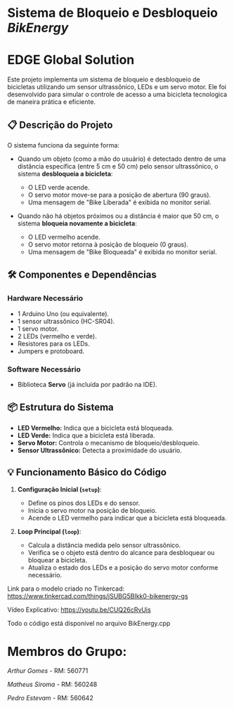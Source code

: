 # Sistema de Bloqueio e Desbloqueio *BikEnergy*
# EDGE Global Solution

Este projeto implementa um sistema de bloqueio e desbloqueio de bicicletas utilizando um sensor ultrassônico, LEDs e um servo motor. Ele foi desenvolvido para simular o controle de acesso a uma bicicleta tecnologica de maneira prática e eficiente.

## 📋 Descrição do Projeto

O sistema funciona da seguinte forma:
- Quando um objeto (como a mão do usuário) é detectado dentro de uma distância específica (entre 5 cm e 50 cm) pelo sensor ultrassônico, o sistema **desbloqueia a bicicleta**:
  - O LED verde acende.
  - O servo motor move-se para a posição de abertura (90 graus).
  - Uma mensagem de "Bike Liberada" é exibida no monitor serial.
  
- Quando não há objetos próximos ou a distância é maior que 50 cm, o sistema **bloqueia novamente a bicicleta**:
  - O LED vermelho acende.
  - O servo motor retorna à posição de bloqueio (0 graus).
  - Uma mensagem de "Bike Bloqueada" é exibida no monitor serial.

## 🛠️ Componentes e Dependências

### Hardware Necessário
- 1 Arduino Uno (ou equivalente).
- 1 sensor ultrassônico (HC-SR04).
- 1 servo motor.
- 2 LEDs (vermelho e verde).
- Resistores para os LEDs.
- Jumpers e protoboard.

### Software Necessário
- Biblioteca **Servo** (já incluída por padrão na IDE).

## 📦 Estrutura do Sistema

- **LED Vermelho:** Indica que a bicicleta está bloqueada.
- **LED Verde:** Indica que a bicicleta está liberada.
- **Servo Motor:** Controla o mecanismo de bloqueio/desbloqueio.
- **Sensor Ultrassônico:** Detecta a proximidade do usuário.

## 💡 Funcionamento Básico do Código

1. **Configuração Inicial (`setup`)**:
   - Define os pinos dos LEDs e do sensor.
   - Inicia o servo motor na posição de bloqueio.
   - Acende o LED vermelho para indicar que a bicicleta está bloqueada.

2. **Loop Principal (`loop`)**:
   - Calcula a distância medida pelo sensor ultrassônico.
   - Verifica se o objeto está dentro do alcance para desbloquear ou bloquear a bicicleta.
   - Atualiza o estado dos LEDs e a posição do servo motor conforme necessário.
  
Link para o modelo criado no Tinkercad: https://www.tinkercad.com/things/jSUBG5BIkk0-bikenergy-gs

Vídeo Explicativo: https://youtu.be/CUQ26cRvUis

Todo o código está disponivel no arquivo BikEnergy.cpp

# Membros do Grupo:
*Arthur Gomes* - RM: 560771

*Matheus Siroma* - RM: 560248

*Pedro Estevam* - RM: 560642
